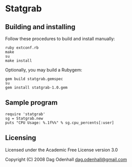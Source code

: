 Statgrab
========

Building and installing
-----------------------

Follow these procedures to build and install manually:

    ruby extconf.rb
    make
    su
    make install

Optionally, you may build a Rubygem:

    gem build statgrab.gemspec
    su
    gem install statgrab-1.0.gem

Sample program
--------------

    require 'statgrab'
    sg = Statgrab.new
    puts "CPU Usage: %.1f%%" % sg.cpu_percents[:user]

Licensing
---------

Licensed under the Academic Free License version 3.0

Copyright (C) 2008 Dag Odenhall <dag.odenhall@gmail.com>
